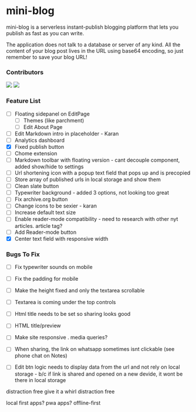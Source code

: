 # mini-blog
mini-blog is a serverless instant-publish blogging platform that lets you publish as fast as you can write.

The application does not talk to a database or server of any kind. All the content of your blog post lives in the URL using base64 encoding, so just remember to save your blog URL!



### Contributors

[![](https://github.com/guptaviha.png?size=50)](https://github.com/guptaviha)
[![](https://github.com/karanrajpal.png?size=50)](https://github.com/karanrajpal)

### Feature List
 - [ ] Floating sidepanel on EditPage
     - [ ] Themes (like parchment)
     - [ ] Edit About Page
 - [ ] Edit Markdown intro in placeholder - Karan
 - [ ] Analytics dashboard
 - [x] Fixed publish button
 - [ ] Chome extension
 - [ ] Markdown toolbar with floating version - cant decouple component, added show/hide to settings
 - [ ] Url shortening icon with a popup text field that pops up and is precopied
 - [ ] Store array of published urls in local storage and show them
 - [ ] Clean slate button
 - [ ] Typewriter background - added 3 options, not looking too great
 - [ ] Fix archive.org button
 - [ ] Change icons to be sexier - karan
 - [ ] Increase default text size
 - [ ] Enable reader-mode compatibility - need to research with other nyt articles. article tag?
 - [ ] Add Reader-mode button
 - [x] Center text field with responsive width

### Bugs To Fix
 - [ ] Fix typewriter sounds on mobile
 - [ ] Fix the padding for mobile
 - [ ] Make the height fixed and only the textarea scrollable
 - [ ] Textarea is coming under the top controls
 - [ ] Html title needs to be set so sharing looks good
 - [ ] HTML title/preview
 - [ ] Make site responsive . media queries?
 - [ ] When sharing, the link on whatsapp sometimes isnt clickable (see phone chat on Notes)
 - [ ] Edit btn logic needs to display data from the url and not rely on local storage - b/c if link is shared and opened on a new devide, it wont be there in local storage


distraction free
give it a whirl
distraction free

local first apps?
pwa apps? offline-first